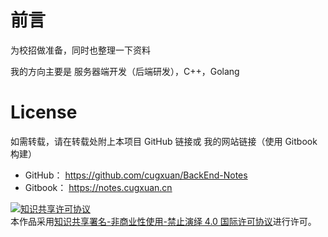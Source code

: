 # 前言

为校招做准备，同时也整理一下资料

我的方向主要是 服务器端开发（后端研发），C++，Golang

# License

如需转载，请在转载处附上本项目 GitHub 链接或 我的网站链接（使用 Gitbook 构建）

- GitHub： https://github.com/cugxuan/BackEnd-Notes
- Gitbook： https://notes.cugxuan.cn

<a rel="license" href="http://creativecommons.org/licenses/by-nc-nd/4.0/"><img alt="知识共享许可协议" style="border-width:0" src="https://i.creativecommons.org/l/by-nc-nd/4.0/88x31.png" /></a><br />本作品采用<a rel="license" href="http://creativecommons.org/licenses/by-nc-nd/4.0/">知识共享署名-非商业性使用-禁止演绎 4.0 国际许可协议</a>进行许可。
